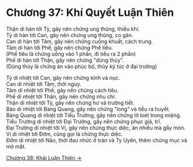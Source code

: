 # Chương 37: Khí Quyết Luận Thiên

Thận di hàn tới Tỳ, gây nên chứng ung thũng, thiếu khí.  
Tỳ di hàn tới Can, gây nên chứng ung thũng, co gân.  
Can di hàn tới Tâm, gây nên chứng cuồng khuất, cách trung.  
Tâm di hàn tới Phế, gây nên chứng Phế tiêu.  
(Phế tiêu là chứng uống vào 1 phần, đi tiểu ra 2 phần)  
Phế di hàn tới Thận, gây nên chứng "dũng thủy".  
(Dũng thủy là chứng án vào phúc bộ, thủy ký túc ở đại trường)

Tỳ di nhiệt tới Can, gây nên chứng kinh và nục.  
Can di nhiệt tới Tâm, thời nguy.  
Tâm di nhiệt tới Phế, gây nên chứng cách tiêu.  
Phế di nhiệt tới Thận, gây nên chứng nhu chí.  
Thận di nhiệt tới Tỳ, gây nên chứng hư và trường tiết.  
Bào di nhiệt tới Bàng Quang, gây nên chứng "long" và tiểu ra huyết.  
Bàng Quang di nhiệt tới Tiểu Trường, gây nên chứng lở loét trong miệng.  
Tiểu Trường di nhiệt tới Đại Trường, gây nên chứng phục giả, trĩ.  
Đại Trường di nhiệt tới Vị, gây nên chứng thực diệc, ăn nhiều mà gầy mòn.  
Vị di nhiệt tới Đởm, cũng gọi là chứng thực diệc.  
Đởm di nhiệt tới Não, thời đau nhức ở trán và Ty Uyên, thêm chứng mục và mờ mắt.

[Chương 38: Khái Luận Thiên &rarr;](https://github.com/thaicuc/sach-y-dich/blob/master/contents/38-khai-luan-thien.md)
